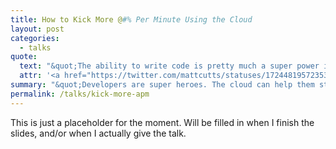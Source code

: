 ```yaml
---
title: How to Kick More @#% Per Minute Using the Cloud
layout: post
categories:
  - talks
quote:
  text: "&quot;The ability to write code is pretty much a super power in today's society.&quot;"
  attr: '<a href="https://twitter.com/mattcutts/statuses/172448195723530240" title="Matt Cutts on Twitter">Matt Cutts</a>'
summary: "&quot;Developers are super heroes. The cloud can help them stop ironing their capes and get back to saving little old ladies from getting robbed. At <a href='http://www.iron.io' title='Iron.io'>Iron</a>, we want to help your do that. A talk I originally gave at <a href='http://www.ubhacking.com' title='UBHacking'>UBHacking</a>.&quot;"
permalink: /talks/kick-more-apm
---
```


This is just a placeholder for the moment. Will be filled in when I 
finish the slides, and/or when I actually give the talk.
